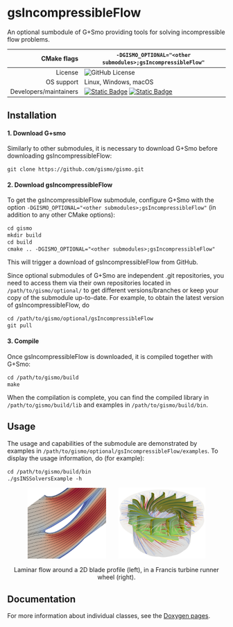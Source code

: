 # gsIncompressibleFlow

An optional sumbodule of G+Smo providing tools for solving incompressible flow problems.

|CMake flags|```-DGISMO_OPTIONAL="<other submodules>;gsIncompressibleFlow"```|
|--:|---|
|License|![GitHub License](https://img.shields.io/github/license/gismo/gismo?color=008A00)|
|OS support|Linux, Windows, macOS|
|Developers/maintainers| [![Static Badge](https://img.shields.io/badge/@hhornik-008A00)](https://github.com/hhornik) [![Static Badge](https://img.shields.io/badge/@turnerov-008A00)](https://github.com/turnerov)

## Installation

#### 1. Download G+smo

Similarly to other submodules, it is necessary to download G+Smo before downloading gsIncompressibleFlow:
```
git clone https://github.com/gismo/gismo.git
```

#### 2. Download gsIncompressibleFlow

To get the gsIncompressibleFlow submodule, configure G+Smo with the option `-DGISMO_OPTIONAL="<other submodules>;gsIncompressibleFlow"` (in addition to any other CMake options):
```
cd gismo
mkdir build
cd build
cmake .. -DGISMO_OPTIONAL="<other submodules>;gsIncompressibleFlow"
```
This will trigger a download of gsIncompressibleFlow from GitHub. 

Since optional submodules of G+Smo are independent .git repositories, you need to access them via their own repositories located in `/path/to/gismo/optional/` to get different versions/branches or keep your copy of the submodule up-to-date. For example, to obtain the latest version of gsIncompressibleFlow, do
```
cd /path/to/gismo/optional/gsIncompressibleFlow
git pull
```

#### 3. Compile

Once gsIncompressibleFlow is downloaded, it is compiled together with G+Smo:
```
cd /path/to/gismo/build
make
```
When the compilation is complete, you can find the compiled library in `/path/to/gismo/build/lib` and examples in `/path/to/gismo/build/bin`.


## Usage

The usage and capabilities of the submodule are demonstrated by examples in `/path/to/gismo/optional/gsIncompressibleFlow/examples`. To display the usage information, do (for example):
```
cd /path/to/gismo/build/bin
./gsINSSolversExample -h
```

<p align="center">
<img src="https://raw.githubusercontent.com/gismo/gsIncompressibleFlow/media/image/testProb_profile.png" width="36%">
      
<img src="https://raw.githubusercontent.com/gismo/gsIncompressibleFlow/media/image/francis_flow.png" width="40%">
</p>

<p align="center">
Laminar flow around a 2D blade profile (left), in a Francis turbine runner wheel (right).
</p>

## Documentation

For more information about individual classes, see the [Doxygen pages](https://gismo.github.io/group__IncompressibleFlow.html).